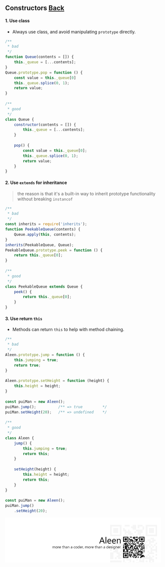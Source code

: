 ## Constructors [**Back**](./../README.md)

#### 1. Use class

- Always use class, and avoid manipulating `prototype` directly.

```js
/**
 * bad
 */
function Queue(contents = []) {
    this._queue = [...contents];
}
Queue.prototype.pop = function () {
    const value = this._queue[0]
    this._queue.splice(0, 1);
    return value;
}

/**
 * good
 */
class Queue {
    constructor(contents = []) {
        this._queue = [...contents];
    }
    
    pop() {
        const value = this._queue[0];
        this._queue.splice(0, 1);
        return value;
    }
}
```

#### 2. Use `extends` for inheritance

> the reason is that it's a built-in way to inherit prototype functionality without breaking `instancof`

```js
/**
 * bad
 */
const inherits = require('inherits');
function PeekableQueue(contents) {
    Queue.apply(this, contents);
}
inherits(PeekableQueue, Queue);
PeekableQueue.prototype.peek = function () {
    return this._queue[0];
}

/**
 * good
 */
class PeekableQueue extends Queue {
    peek() {
        return this._queue[0];
    }
}
```

#### 3. Use return `this`

- Methods can return `this` to help with method chaining.

```js
/**
 * bad
 */
Aleen.prototype.jump = function () {
    this.jumping = true;
    return true;
}

Aleen.prototype.setHeight = function (height) {
    this.height = height;
}

const puiMan = new Aleen();
puiMan.jump();          /** => true         */
puiMan.setHeight(20);   /** => undefined    */

/**
 * good
 */
class Aleen {
    jump() {
        this.jumping = true;
        return this;
    }
    
    setHeight(height) {
        this.height = height;
        return this;
    }
}

const puiMan = new Aleen();
puiMan.jump()
    .setHeight(20);
```

<a href="http://aleen42.github.io/" target="_blank" ><img src="./../pic/tail.gif"></a>